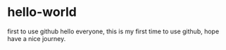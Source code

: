 # hello-world
first to use github
hello everyone, this is my first time to use github, hope have a nice journey.
